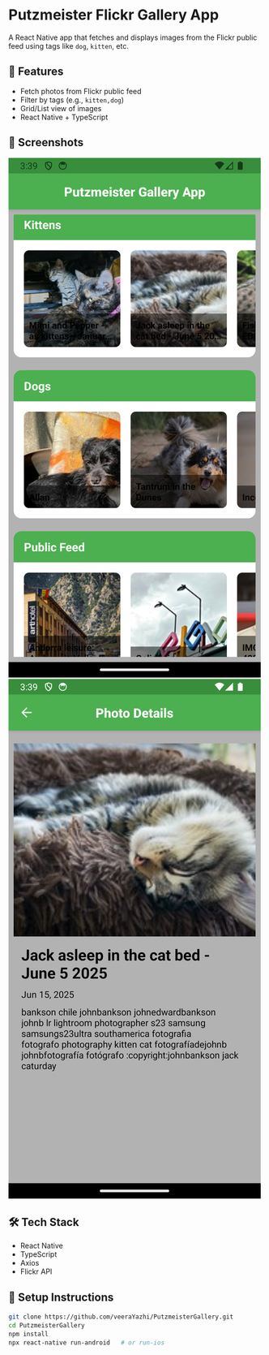 # Putzmeister Flickr Gallery App

A React Native app that fetches and displays images from the Flickr public feed using tags like `dog`, `kitten`, etc.

## 🚀 Features

- Fetch photos from Flickr public feed
- Filter by tags (e.g., `kitten,dog`)
- Grid/List view of images
- React Native + TypeScript

## 📱 Screenshots

![alt text](Screenshot_1750068590.png)
![alt text](Screenshot_1750068593.png)

## 🛠️ Tech Stack

- React Native
- TypeScript
- Axios
- Flickr API

## 🔧 Setup Instructions

```bash
git clone https://github.com/veeraYazhi/PutzmeisterGallery.git
cd PutzmeisterGallery
npm install
npx react-native run-android   # or run-ios
